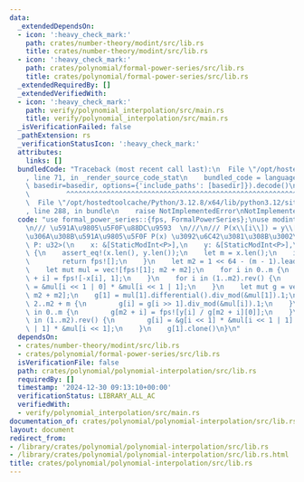```yaml
---
data:
  _extendedDependsOn:
  - icon: ':heavy_check_mark:'
    path: crates/number-theory/modint/src/lib.rs
    title: crates/number-theory/modint/src/lib.rs
  - icon: ':heavy_check_mark:'
    path: crates/polynomial/formal-power-series/src/lib.rs
    title: crates/polynomial/formal-power-series/src/lib.rs
  _extendedRequiredBy: []
  _extendedVerifiedWith:
  - icon: ':heavy_check_mark:'
    path: verify/polynomial_interpolation/src/main.rs
    title: verify/polynomial_interpolation/src/main.rs
  _isVerificationFailed: false
  _pathExtension: rs
  _verificationStatusIcon: ':heavy_check_mark:'
  attributes:
    links: []
  bundledCode: "Traceback (most recent call last):\n  File \"/opt/hostedtoolcache/Python/3.12.8/x64/lib/python3.12/site-packages/onlinejudge_verify/documentation/build.py\"\
    , line 71, in _render_source_code_stat\n    bundled_code = language.bundle(stat.path,\
    \ basedir=basedir, options={'include_paths': [basedir]}).decode()\n          \
    \         ^^^^^^^^^^^^^^^^^^^^^^^^^^^^^^^^^^^^^^^^^^^^^^^^^^^^^^^^^^^^^^^^^^^^^^^^^^^^^^^^^\n\
    \  File \"/opt/hostedtoolcache/Python/3.12.8/x64/lib/python3.12/site-packages/onlinejudge_verify/languages/rust.py\"\
    , line 288, in bundle\n    raise NotImplementedError\nNotImplementedError\n"
  code: "use formal_power_series::{fps, FormalPowerSeries};\nuse modint::StaticModInt;\n\
    \n/// \u591A\u9805\u5F0F\u88DC\u9593  \n///\n/// P(x\\[i\\]) = y\\[i\\] \u3068\
    \u306A\u308B\u591A\u9805\u5F0F P(x) \u3092\u6C42\u3081\u308B\u3002\npub fn polynomial_interpolation<const\
    \ P: u32>(\n    x: &[StaticModInt<P>],\n    y: &[StaticModInt<P>],\n) -> FormalPowerSeries<P>\
    \ {\n    assert_eq!(x.len(), y.len());\n    let m = x.len();\n    if m == 0 {\n\
    \        return fps![];\n    }\n    let m2 = 1 << 64 - (m - 1).leading_zeros();\n\
    \    let mut mul = vec![fps![1]; m2 + m2];\n    for i in 0..m {\n        mul[m2\
    \ + i] = fps![-x[i], 1];\n    }\n    for i in (1..m2).rev() {\n        mul[i]\
    \ = &mul[i << 1 | 0] * &mul[i << 1 | 1];\n    }\n    let mut g = vec![fps![];\
    \ m2 + m2];\n    g[1] = mul[1].differential().div_mod(&mul[1]).1;\n    for i in\
    \ 2..m2 + m {\n        g[i] = g[i >> 1].div_mod(&mul[i]).1;\n    }\n    for i\
    \ in 0..m {\n        g[m2 + i] = fps![y[i] / g[m2 + i][0]];\n    }\n    for i\
    \ in (1..m2).rev() {\n        g[i] = &g[i << 1] * &mul[i << 1 | 1] + &g[i << 1\
    \ | 1] * &mul[i << 1];\n    }\n    g[1].clone()\n}\n"
  dependsOn:
  - crates/number-theory/modint/src/lib.rs
  - crates/polynomial/formal-power-series/src/lib.rs
  isVerificationFile: false
  path: crates/polynomial/polynomial-interpolation/src/lib.rs
  requiredBy: []
  timestamp: '2024-12-30 09:13:10+00:00'
  verificationStatus: LIBRARY_ALL_AC
  verifiedWith:
  - verify/polynomial_interpolation/src/main.rs
documentation_of: crates/polynomial/polynomial-interpolation/src/lib.rs
layout: document
redirect_from:
- /library/crates/polynomial/polynomial-interpolation/src/lib.rs
- /library/crates/polynomial/polynomial-interpolation/src/lib.rs.html
title: crates/polynomial/polynomial-interpolation/src/lib.rs
---
```

